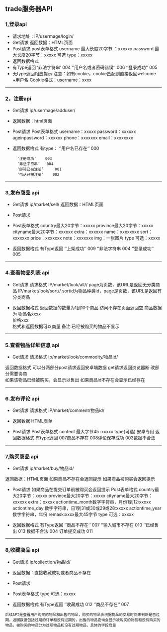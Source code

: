 ## trade服务器API

### 1,登录api
- 请求地址：IP/usermage/login/
- Get请求
返回数据：HTML页面
- Post请求
post表单格式
username  最大长度20字节  ：xxxxxx
password  最大长度20字节：xxxxx
可选 type：xxxxx
- 返回数据格式
- 有Type返回
 ‘非法字符串’   004
	‘’用户名或者密码错误‘’   006
	‘’登录成功‘’   005
- 无type返回相应提示
注意：如有cookie，cookie匹配则直接返回welcome +用户名
Cookie格式：username：xxxx

---
### 2，注册api
- Get请求  ip/usermage/adduser/
- 返回数据：html页面
- Post请求
Post表单格式
	username：xxxxx
	password：xxxxxx
	ageinpassword：xxxxxx
	phone：xxxxxxx
email：xxxxxxxx
- 返回数据格式
	有type：
		‘’用户名已存在‘’   000
      
		‘注册成功’    003
		‘非法字符串’   004
		‘邮箱已被注册’     001
		‘电话已被注册’    002

---
### 3,发布商品 api

- Get请求   ip/market/sell/
返回数据：HTML页面
- Post请求
- Post表单格式
	country最大20字节：xxxxx
	province最大20字节：xxxxx
	cityname最大20字节：xxxxxx
	extra：xxxxxx
	name：xxxxxxxx
	sort：xxxxxxx
	price：xxxxxxx
	note：xxxxxxx
	img：一张图片
	type 可选：xxxxx

- 返回数据格式
有Type返回
‘’上架成功‘’   009
‘’非法字符串    004
‘’登录成功‘’   005

---

### 4.查看物品列表 api

- Get请求
请求格式
IP/market/look/all/<page>/    page为页数，该URL是返回无分类商品
IP/market/look/sort<sortid>/<page>/      sortid为物品种类id，page是页数，该URL是返回有分类商品


- 返回数据格式
返回数据的数量为1到10个商品
访问不存在页面返回空
商品数据为
物品名xxxx<br>价格xxx<br>   格式和返回数据可以商量
备注:已经被购买的物品不显示


---

### 5.查看物品详细信息 api

- Get请求
请求格式
ip/market/look/commodity/物品id/      


返回数据格式
可以分两部分post请求返回安卓端数据
get请求返回浏览器断
改部分需要协商  
如果该物品已经被购买，会显示以售出
如果商品id不存在会显示已经存在

---

### 6.发布评论 api

- Get请求
请求格式
IP/market/comment/物品id/

- 返回数据
HTML表单

- Post请求
Post表单格式
	content   最大字节45   :xxxxx
type(可选)   安卓专用
返回数据格式
有type返回
    007商品不存在
    008评论保存成功
    003数据不合法

---

### 7,购买商品 api

- Get请求  ip/market/buy/物品id/

返回数据：HTML页面
如果商品不存在会返回提示
如果商品被购买会返回提示
- Post请求
如果商品在提交订单前被购买会返回提示
Post表单格式
	country最大20字节：xxxxx
	province最大20字节：xxxxx
	cityname最大20字节：xxxxxx
	extra：xxxxx
	actiontime_month数字字符串，月份1到12:xxxxx
actiontime_day  数字字符串，日1到31或30或29或28:xxxxx
actiontime_year 数字字符串，年份
remask:xxxx最大45字节
	type 可选：xxxxx

- 返回数据格式
有Type返回 
	‘’商品不存在‘’   007
	‘’输入城市不存在    010
	‘’已经售出    013
      数据不合法   004
     订单提交成功   011

---

### 8,收藏商品 api

- Get请求  ip/collection/物品id/

- 返回数据：直接收藏成功或者商品不存在
- Post请求
- Post表单格式
type 可选：xxxxx

- 返回数据格式
有Type返回
‘’收藏成功    012
‘’商品不存在‘’   007





`
后续API是查看用户购买的物品和出售的物品，购买的物品会根据物品的交易时间来判断是否过期，返回数据包括过期的订单和没有过期的，出售的物品查询会显示被购买的物品和没有购买的物品，被购买的物品分为过期物品和没有过期物品，具体的字段商量
`




